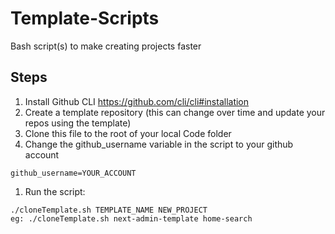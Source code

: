 # Template-Scripts
Bash script(s) to make creating projects faster

## Steps
1. Install Github CLI https://github.com/cli/cli#installation
1. Create a template repository (this can change over time and update your repos using the template)
1. Clone this file to the root of your local Code folder
1. Change the github_username variable in the script to your github account
```
github_username=YOUR_ACCOUNT
```
1. Run the script:
```
./cloneTemplate.sh TEMPLATE_NAME NEW_PROJECT
eg: ./cloneTemplate.sh next-admin-template home-search
```

